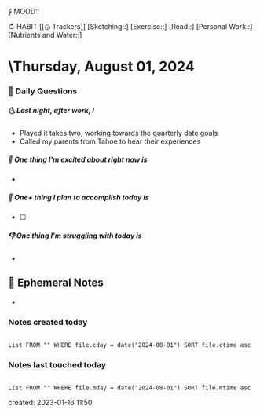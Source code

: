 ⨑ MOOD::

↻ HABIT [[◶ Trackers]]
[Sketching::]
[Exercise::]
[Read::]
[Personal Work::]
[Nutrients and Water::]

# \Thursday, August 01, 2024

### 📅 Daily Questions

##### 🌜 Last night, after work, I

- Played it takes two, working towards the quarterly date goals
- Called my parents from Tahoe to hear their experiences

##### 🙌 One thing I'm excited about right now is

-

##### 🚀 One+ thing I plan to accomplish today is

- [ ]

##### 👎 One thing I'm struggling with today is

-

## 📝 Ephemeral Notes

-

### Notes created today

```dataview

List FROM "" WHERE file.cday = date("2024-08-01") SORT file.ctime asc

```

### Notes last touched today

```dataview

List FROM "" WHERE file.mday = date("2024-08-01") SORT file.mtime asc

```

created: 2023-01-16 11:50
